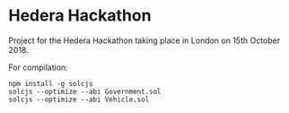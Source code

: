 # Hedera Hackathon

Project for the Hedera Hackathon taking place in London on 15th October 2018.


For compilation:

```
npm install -g solcjs
solcjs --optimize --abi Government.sol
solcjs --optimize --abi Vehicle.sol
```
